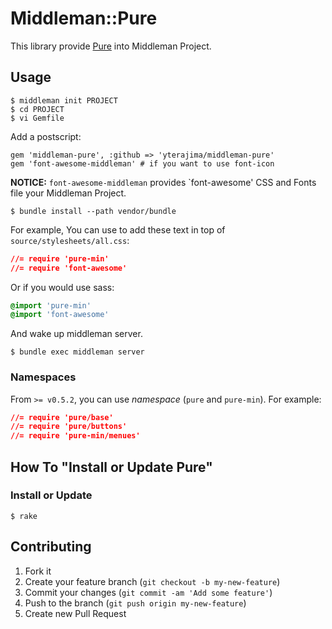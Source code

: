 # Middleman::Pure

This library provide [Pure](http://purecss.io/) into Middleman Project.

## Usage

```
$ middleman init PROJECT
$ cd PROJECT 
$ vi Gemfile 
```

Add a postscript: 

```
gem 'middleman-pure', :github => 'yterajima/middleman-pure'
gem 'font-awesome-middleman' # if you want to use font-icon
```

__NOTICE:__ `font-awesome-middleman` provides `font-awesome' CSS and Fonts file your Middleman Project.

```
$ bundle install --path vendor/bundle
```

For example, You can use to add these text in top of `source/stylesheets/all.css`:

```css
//= require 'pure-min'
//= require 'font-awesome'
```

Or if you would use sass:

```sass
@import 'pure-min'
@import 'font-awesome'
```

And wake up middleman server.

```
$ bundle exec middleman server 
```

### Namespaces 

From `>= v0.5.2`, you can use _namespace_ (`pure` and `pure-min`). For example:

```css
//= require 'pure/base'
//= require 'pure/buttons'
//= require 'pure-min/menues'
```

## How To "Install or Update Pure"

### Install or Update 

    $ rake

## Contributing

1. Fork it
2. Create your feature branch (`git checkout -b my-new-feature`)
3. Commit your changes (`git commit -am 'Add some feature'`)
4. Push to the branch (`git push origin my-new-feature`)
5. Create new Pull Request
